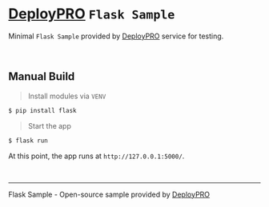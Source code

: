 # [DeployPRO](https://deploypro.dev/) `Flask Sample` 

Minimal `Flask Sample` provided by [DeployPRO](https://deploypro.dev/) service for testing.

<br />

## Manual Build

> Install modules via `VENV`  

```bash
$ pip install flask
```

> Start the app

```bash
$ flask run
```

At this point, the app runs at `http://127.0.0.1:5000/`. 

<br />

---
Flask Sample - Open-source sample provided by [DeployPRO](https://deploypro.dev/)
